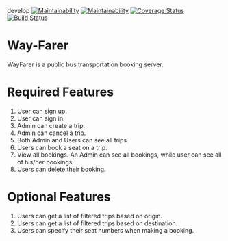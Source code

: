 develop [![Maintainability](https://api.codeclimate.com/v1/badges/3c76f2ec3192c30a5392/maintainability)](https://codeclimate.com/github/okezieobi/Way-Farer/maintainability) [![Maintainability](https://api.codeclimate.com/v1/badges/3c76f2ec3192c30a5392/maintainability)](https://codeclimate.com/github/okezieobi/Way-Farer/maintainability) [![Coverage Status](https://coveralls.io/repos/github/okezieobi/Way-Farer/badge.svg?branch=develop)](https://coveralls.io/github/okezieobi/Way-Farer?branch=develop) [![Build Status](https://travis-ci.com/okezieobi/Way-Farer.svg?branch=develop)](https://travis-ci.com/okezieobi/Way-Farer)

# Way-Farer
WayFarer is a public bus transportation booking server.

# Required Features
1. User can sign up.
2. User can sign in.
3. Admin can create a trip.
4. Admin can cancel a trip.
5. Both Admin and Users can see all trips.
6. Users can book a seat on a trip.
7. View all bookings. An Admin can see all bookings, while user can see all of his/her
bookings.
8. Users can delete their booking.

# Optional Features
1. Users can get a list of filtered trips based on origin.
2. Users can get a list of filtered trips based on destination.
3. Users can specify their seat numbers when making a booking.
